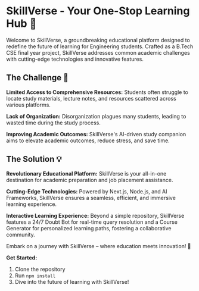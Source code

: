 # SkillVerse - Your One-Stop Learning Hub 🚀

Welcome to SkillVerse, a groundbreaking educational platform designed to redefine the future of learning for Engineering students. Crafted as a B.Tech CSE final year project, SkillVerse addresses common academic challenges with cutting-edge technologies and innovative features.

## The Challenge 🎯
**Limited Access to Comprehensive Resources:** Students often struggle to locate study materials, lecture notes, and resources scattered across various platforms.

**Lack of Organization:** Disorganization plagues many students, leading to wasted time during the study process.

**Improving Academic Outcomes:** SkillVerse's AI-driven study companion aims to elevate academic outcomes, reduce stress, and save time.

## The Solution 💡
**Revolutionary Educational Platform:** SkillVerse is your all-in-one destination for academic preparation and job placement assistance.

**Cutting-Edge Technologies:** Powered by Next.js, Node.js, and AI Frameworks, SkillVerse ensures a seamless, efficient, and immersive learning experience.

**Interactive Learning Experience:** Beyond a simple repository, SkillVerse features a 24/7 Doubt Bot for real-time query resolution and a Course Generator for personalized learning paths, fostering a collaborative community.

Embark on a journey with SkillVerse – where education meets innovation! 🚀

**Get Started:**
1. Clone the repository
2. Run `npm install`
3. Dive into the future of learning with SkillVerse!
